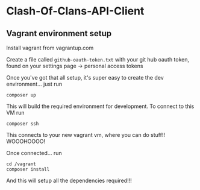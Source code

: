 # Clash-Of-Clans-API-Client

## Vagrant environment setup

Install vagrant from vagrantup.com

Create a file called `github-oauth-token.txt` with your git hub oauth token, found on your settings page -> personal access tokens

Once you've got that all setup, it's super easy to create the dev environment... just run

    composer up
    
This will build the required environment for development.
To connect to this VM run

    composer ssh
    
This connects to your new vagrant vm, where you can do stuff!! WOOOHOOOO!

Once connected... run

    cd /vagrant
    composer install
    
And this will setup all the dependencies required!!!